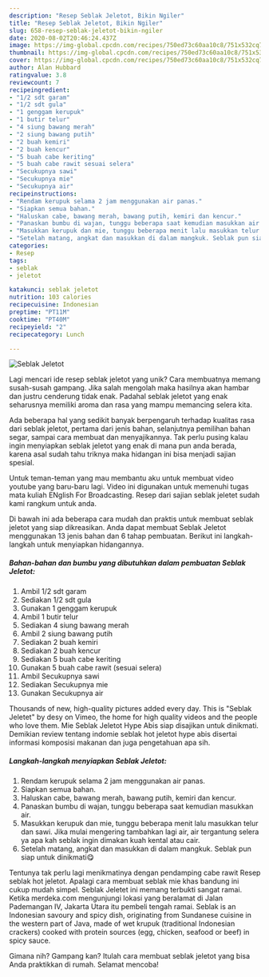 ```yaml
---
description: "Resep Seblak Jeletot, Bikin Ngiler"
title: "Resep Seblak Jeletot, Bikin Ngiler"
slug: 658-resep-seblak-jeletot-bikin-ngiler
date: 2020-08-02T20:46:24.437Z
image: https://img-global.cpcdn.com/recipes/750ed73c60aa10c8/751x532cq70/seblak-jeletot-foto-resep-utama.jpg
thumbnail: https://img-global.cpcdn.com/recipes/750ed73c60aa10c8/751x532cq70/seblak-jeletot-foto-resep-utama.jpg
cover: https://img-global.cpcdn.com/recipes/750ed73c60aa10c8/751x532cq70/seblak-jeletot-foto-resep-utama.jpg
author: Alan Hubbard
ratingvalue: 3.8
reviewcount: 7
recipeingredient:
- "1/2 sdt garam"
- "1/2 sdt gula"
- "1 genggam kerupuk"
- "1 butir telur"
- "4 siung bawang merah"
- "2 siung bawang putih"
- "2 buah kemiri"
- "2 buah kencur"
- "5 buah cabe keriting"
- "5 buah cabe rawit sesuai selera"
- "Secukupnya sawi"
- "Secukupnya mie"
- "Secukupnya air"
recipeinstructions:
- "Rendam kerupuk selama 2 jam menggunakan air panas."
- "Siapkan semua bahan."
- "Haluskan cabe, bawang merah, bawang putih, kemiri dan kencur."
- "Panaskan bumbu di wajan, tunggu beberapa saat kemudian masukkan air."
- "Masukkan kerupuk dan mie, tunggu beberapa menit lalu masukkan telur dan sawi. Jika mulai mengering tambahkan lagi air, air tergantung selera ya apa kah seblak ingin dimakan kuah kental atau cair."
- "Setelah matang, angkat dan masukkan di dalam mangkuk. Seblak pun siap untuk dinikmati😋"
categories:
- Resep
tags:
- seblak
- jeletot

katakunci: seblak jeletot 
nutrition: 103 calories
recipecuisine: Indonesian
preptime: "PT11M"
cooktime: "PT40M"
recipeyield: "2"
recipecategory: Lunch

---
```



![Seblak Jeletot](https://img-global.cpcdn.com/recipes/750ed73c60aa10c8/751x532cq70/seblak-jeletot-foto-resep-utama.jpg)

Lagi mencari ide resep seblak jeletot yang unik? Cara membuatnya memang susah-susah gampang. Jika salah mengolah maka hasilnya akan hambar dan justru cenderung tidak enak. Padahal seblak jeletot yang enak seharusnya memiliki aroma dan rasa yang mampu memancing selera kita.

Ada beberapa hal yang sedikit banyak berpengaruh terhadap kualitas rasa dari seblak jeletot, pertama dari jenis bahan, selanjutnya pemilihan bahan segar, sampai cara membuat dan menyajikannya. Tak perlu pusing kalau ingin menyiapkan seblak jeletot yang enak di mana pun anda berada, karena asal sudah tahu triknya maka hidangan ini bisa menjadi sajian spesial.

Untuk teman-teman yang mau membantu aku untuk membuat video youtube yang baru-baru lagi. Video ini digunakan untuk memenuhi tugas mata kuliah ENglish For Broadcasting. Resep dari sajian seblak jeletet sudah kami rangkum untuk anda.


Di bawah ini ada beberapa cara mudah dan praktis untuk membuat seblak jeletot yang siap dikreasikan. Anda dapat membuat Seblak Jeletot menggunakan 13 jenis bahan dan 6 tahap pembuatan. Berikut ini langkah-langkah untuk menyiapkan hidangannya.

<!--inarticleads1-->

##### Bahan-bahan dan bumbu yang dibutuhkan dalam pembuatan Seblak Jeletot:

1. Ambil 1/2 sdt garam
1. Sediakan 1/2 sdt gula
1. Gunakan 1 genggam kerupuk
1. Ambil 1 butir telur
1. Sediakan 4 siung bawang merah
1. Ambil 2 siung bawang putih
1. Sediakan 2 buah kemiri
1. Sediakan 2 buah kencur
1. Sediakan 5 buah cabe keriting
1. Gunakan 5 buah cabe rawit (sesuai selera)
1. Ambil Secukupnya sawi
1. Sediakan Secukupnya mie
1. Gunakan Secukupnya air


Thousands of new, high-quality pictures added every day. This is &#34;Seblak Jeletet&#34; by desy on Vimeo, the home for high quality videos and the people who love them. Mie Seblak Jeletot Hype Abis siap disajikan untuk dinikmati. Demikian review tentang indomie seblak hot jeletot hype abis disertai informasi komposisi makanan dan juga pengetahuan apa sih. 

<!--inarticleads2-->

##### Langkah-langkah menyiapkan Seblak Jeletot:

1. Rendam kerupuk selama 2 jam menggunakan air panas.
1. Siapkan semua bahan.
1. Haluskan cabe, bawang merah, bawang putih, kemiri dan kencur.
1. Panaskan bumbu di wajan, tunggu beberapa saat kemudian masukkan air.
1. Masukkan kerupuk dan mie, tunggu beberapa menit lalu masukkan telur dan sawi. Jika mulai mengering tambahkan lagi air, air tergantung selera ya apa kah seblak ingin dimakan kuah kental atau cair.
1. Setelah matang, angkat dan masukkan di dalam mangkuk. Seblak pun siap untuk dinikmati😋


Tentunya tak perlu lagi menikmatinya dengan pendamping cabe rawit Resep seblak hot jeletot. Apalagi cara membuat seblak mie khas bandung ini cukup mudah simpel. Seblak Jeletet ini memang terbukti sangat ramai. Ketika merdeka.com mengunjungi lokasi yang beralamat di Jalan Pademangan IV, Jakarta Utara itu pembeli tengah ramai. Seblak is an Indonesian savoury and spicy dish, originating from Sundanese cuisine in the western part of Java, made of wet krupuk (traditional Indonesian crackers) cooked with protein sources (egg, chicken, seafood or beef) in spicy sauce. 

Gimana nih? Gampang kan? Itulah cara membuat seblak jeletot yang bisa Anda praktikkan di rumah. Selamat mencoba!
